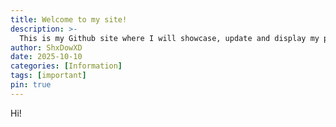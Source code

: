 ```yaml
---
title: Welcome to my site!
description: >-
  This is my Github site where I will showcase, update and display my projects and works!
author: ShxDowXD
date: 2025-10-10
categories: [Information]
tags: [important]
pin: true
---
```


Hi!
